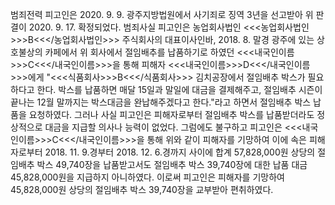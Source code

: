 범죄전력
피고인은 2020. 9. 9. 광주지방법원에서 사기죄로 징역 3년을 선고받아 위 판결이 2020. 9. 17. 확정되었다.
범죄사실
피고인은 농업회사법인 <<<농업회사법인>>>B<<</농업회사법인>>> 주식회사의 대표이사인바, 2018. 8. 말경 광주에 있는 상호불상의 카페에서 위 회사에서 절임배추를 납품하기로 하였던 <<<내국인이름>>>C<<</내국인이름>>>을 통해 피해자 <<<내국인이름>>>D<<</내국인이름>>>에게 "<<<식품회사>>>B<<</식품회사>>> 김치공장에서 절임배추 박스가 필요하다고 한다. 박스를 납품하면 매달 15일과 말일에 대금을 결제해주고, 절임배추 시즌이 끝나는 12월 말까지는 박스대금을 완납해주겠다고 한다."라고 하면서 절임배추 박스 납품을 요청하였다.
그러나 사실 피고인은 피해자로부터 절임배추 박스를 납품받더라도 정상적으로 대금을 지급할 의사나 능력이 없었다.
그럼에도 불구하고 피고인은 <<<내국인이름>>>C<<</내국인이름>>>을 통해 위와 같이 피해자를 기망하여 이에 속은 피해자로부터 2018. 11. 9.경부터 2018. 12. 6.경까지 사이에 합계 57,828,000원 상당의 절임배추 박스 49,740장을 납품받고서도 절임배추 박스 39,740장에 대한 납품 대금 45,828,000원을 지급하지 아니하였다.
이로써 피고인은 피해자를 기망하여 45,828,000원 상당의 절임배추 박스 39,740장을 교부받아 편취하였다.